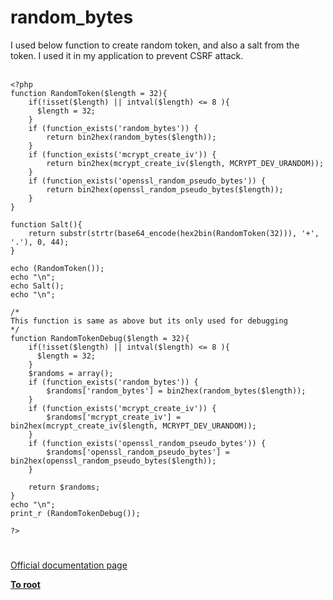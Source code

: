 # random_bytes



I used below function to create random token, and also a salt from the token. I used it in my application to prevent CSRF attack.<br><br>

```
<?php
function RandomToken($length = 32){
    if(!isset($length) || intval($length) <= 8 ){
      $length = 32;
    }
    if (function_exists('random_bytes')) {
        return bin2hex(random_bytes($length));
    }
    if (function_exists('mcrypt_create_iv')) {
        return bin2hex(mcrypt_create_iv($length, MCRYPT_DEV_URANDOM));
    } 
    if (function_exists('openssl_random_pseudo_bytes')) {
        return bin2hex(openssl_random_pseudo_bytes($length));
    }
}

function Salt(){
    return substr(strtr(base64_encode(hex2bin(RandomToken(32))), '+', '.'), 0, 44);
}

echo (RandomToken());
echo "\n";
echo Salt();
echo "\n";

/*
This function is same as above but its only used for debugging
*/
function RandomTokenDebug($length = 32){
    if(!isset($length) || intval($length) <= 8 ){
      $length = 32;
    }
    $randoms = array();
    if (function_exists('random_bytes')) {
        $randoms['random_bytes'] = bin2hex(random_bytes($length));
    }
    if (function_exists('mcrypt_create_iv')) {
        $randoms['mcrypt_create_iv'] = bin2hex(mcrypt_create_iv($length, MCRYPT_DEV_URANDOM));
    }
    if (function_exists('openssl_random_pseudo_bytes')) {
        $randoms['openssl_random_pseudo_bytes'] = bin2hex(openssl_random_pseudo_bytes($length));
    }
    
    return $randoms;
}
echo "\n";
print_r (RandomTokenDebug());

?>
```
  

#

[Official documentation page](https://www.php.net/manual/en/function.random-bytes.php)

**[To root](/README.md)**